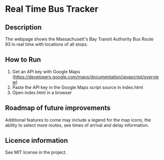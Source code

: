 # Real Time Bus Tracker

## Description
The webpage shows the Massachusett's Bay Transit Authority Bus Route 93 in real time with locations of all stops.

## How to Run
1. Get an API key with Google Maps (https://developers.google.com/maps/documentation/javascript/overview)
2. Paste the API key in the Google Maps script source in index.html
3. Open index.html in a browser

## Roadmap of future improvements
Additional features to come may include a legend for the map icons, the ability to select more routes, see times of arrival and delay information.

## Licence information
See MIT license in the project.